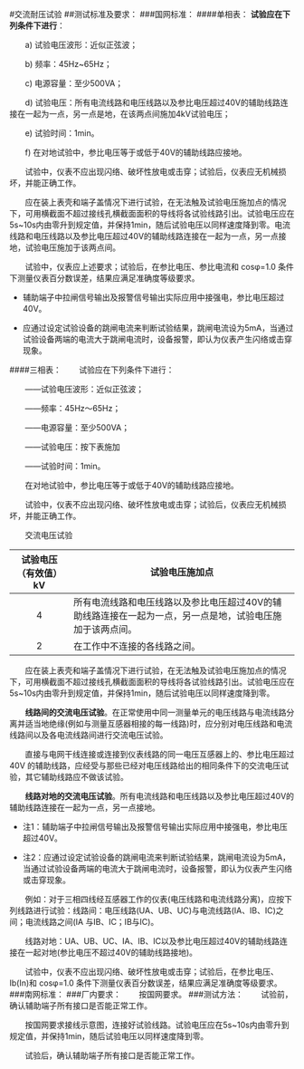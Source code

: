 #交流耐压试验
##测试标准及要求：
###国网标准：
####单相表：
**试验应在下列条件下进行**：

&#160; &#160; &#160; &#160;a)  试验电压波形：近似正弦波；

&#160; &#160; &#160; &#160;b)  频率：45Hz~65Hz；

&#160; &#160; &#160; &#160;c)  电源容量：至少500VA；

&#160; &#160; &#160; &#160;d)  试验电压：所有电流线路和电压线路以及参比电压超过40V的辅助线路连接在一起为一点，另一点是地，在该两点间施加4kV试验电压；

&#160; &#160; &#160; &#160;e)  试验时间：1min。

&#160; &#160; &#160; &#160;f)  在对地试验中，参比电压等于或低于40V的辅助线路应接地。

&#160; &#160; &#160; &#160;试验中，仪表不应出现闪络、破坏性放电或击穿；试验后，仪表应无机械损坏，并能正确工作。

&#160; &#160; &#160; &#160;应在装上表壳和端子盖情况下进行试验，在无法触及试验电压施加点的情况下，可用横截面不超过接线孔横截面面积的导线将各试验线路引出。试验电压应在5s~10s内由零升到规定值，并保持1min，随后试验电压以同样速度降到零。电流线路和电压线路以及参比电压超过40V的辅助线路连接在一起为一点，另一点接地，试验电压施加于该两点间。


&#160; &#160; &#160; &#160;试验中，仪表应上述要求；试验后，在参比电压、参比电流和 cosφ=1.0 条件下测量仪表百分数误差，结果应满足准确度等级要求。


- 辅助端子中拉闸信号输出及报警信号输出实际应用中接强电，参比电压超过40V。


- 应通过设定试验设备的跳闸电流来判断试验结果，跳闸电流设为5mA，当通过试验设备两端的电流大于跳闸电流时，设备报警，即认为仪表产生闪络或击穿现象。

####三相表：
&#160; &#160; &#160; &#160;试验应在下列条件下进行：

&#160; &#160; &#160; &#160;——试验电压波形：近似正弦波；

&#160; &#160; &#160; &#160;——频率：45Hz～65Hz；

&#160; &#160; &#160; &#160;——电源容量：至少500VA；

&#160; &#160; &#160; &#160;——试验电压：按下表施加

&#160; &#160; &#160; &#160;——试验时间：1min。

&#160; &#160; &#160; &#160;在对地试验中，参比电压等于或低于40V的辅助线路应接地。

&#160; &#160; &#160; &#160;试验中，仪表不应出现闪络、破坏性放电或击穿；试验后，仪表应无机械损坏，并能正确工作。

&#160; &#160; &#160; &#160;交流电压试验

试验电压（有效值）kV|试验电压施加点
:-:|-
4|所有电流线路和电压线路以及参比电压超过40V的辅助线路连接在一起为一点，另一点是地，试验电压施加于该两点间。
2|在工作中不连接的各线路之间。

&#160; &#160; &#160; &#160;应在装上表壳和端子盖情况下进行试验，在无法触及试验电压施加点的情况下，可用横截面不超过接线孔横截面面积的导线将各试验线路引出。试验电压应在5s~10s内由零升到规定值，并保持1min，随后试验电压以同样速度降到零。

&#160; &#160; &#160; &#160;**线路间的交流电压试验**。在正常使用中同一测量单元的电压线路与电流线路分离并适当地绝缘(例如与测量互感器相接的每一线路)时，应分别对电压线路和电流线路间以及各电流线路间进行交流电压试验。

&#160; &#160; &#160; &#160;直接与电网干线连接或连接到仪表线路的同一电压互感器上的、参比电压超过40V 的辅助线路，应经受与那些已经对电压线路给出的相同条件下的交流电压试验，其它辅助线路应不做该试验。

&#160; &#160; &#160; &#160;**线路对地的交流电压试验**。所有电流线路和电压线路以及参比电压超过40V的辅助线路连接在一起为一点，另一点接地。

- 注1：辅助端子中拉闸信号输出及报警信号输出实际应用中接强电，参比电压超过40V。

- 注2：应通过设定试验设备的跳闸电流来判断试验结果，跳闸电流设为5mA，当通过试验设备两端的电流大于跳闸电流时，设备报警，即认为仪表产生闪络或击穿现象。

&#160; &#160; &#160; &#160;例如：对于三相四线经互感器工作的仪表(电压线路和电流线路分离)，应按下列线路进行试验：线路间：电压线路(UA、UB、UC)与电流线路(IA、IB、IC)之间；电流线路之间(IA 与IB、IC；IB与IC)。

&#160; &#160; &#160; &#160;线路对地：UA、UB、UC、IA、IB、IC以及参比电压超过40V的辅助线路连接在一起对地(参比电压不超过40V的辅助线路接地)。

&#160; &#160; &#160; &#160;试验中，仪表不应出现闪络、破坏性放电或击穿；试验后，在参比电压、Ib(In)和 cosφ=1.0 条件下测量仪表百分数误差，结果应满足准确度等级要求。
###南网标准：
###厂内要求：
&#160; &#160; &#160; &#160;按国网要求。
###测试方法：
&#160; &#160; &#160; &#160;试验前，确认辅助端子所有接口是否能正常工作。

&#160; &#160; &#160; &#160;按国网要求接线示意图，连接好试验线路。试验电压应在5s~10s内由零升到规定值，并保持1min，随后试验电压以同样速度降到零。

&#160; &#160; &#160; &#160;试验后，确认辅助端子所有接口是否能正常工作。


